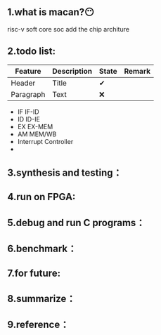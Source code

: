 ## 1.what is macan?😶
risc-v soft core soc
add the chip architure

## 2.todo list:

| Feature     | Description | State |Remark|
|  --- | --- | --- | --- |
| Header      | Title       |✔ |           |
| Paragraph   | Text        |❌|           |

 - IF IF-ID
 - ID ID-IE
 - EX EX-MEM
 - AM MEM/WB
 - Interrupt Controller
 - 
## 3.synthesis and testing：

## 4.run on FPGA:

## 5.debug and run C programs：

## 6.benchmark：

## 7.for future:

## 8.summarize：

## 9.reference：
